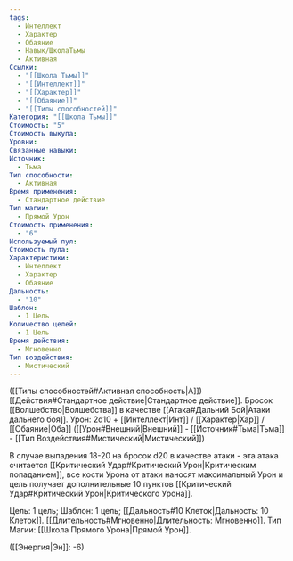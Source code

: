```yaml
---
tags:
  - Интеллект
  - Характер
  - Обаяние
  - Навык/ШколаТьмы
  - Активная
Ссылки:
  - "[[Школа Тьмы]]"
  - "[[Интеллект]]"
  - "[[Характер]]"
  - "[[Обаяние]]"
  - "[[Типы способностей]]"
Категория: "[[Школа Тьмы]]"
Стоимость: "5"
Стоимость выкупа: 
Уровни: 
Связанные навыки: 
Источник:
  - Тьма
Тип способности:
  - Активная
Время применения:
  - Стандартное действие
Тип магии:
  - Прямой Урон
Стоимость применения:
  - "6"
Используемый пул: 
Стоимость пула: 
Характеристики:
  - Интеллект
  - Характер
  - Обаяние
Дальность:
  - "10"
Шаблон:
  - 1 Цель
Количество целей:
  - 1 Цель
Время действия:
  - Мгновенно
Тип воздействия:
  - Мистический
---
```

([[Типы способностей#Активная способность|А]]) [[Действия#Стандартное действие|Стандартное действие]]. Бросок [[Волшебство|Волшебства]] в качестве [[Атака#Дальний Бой|Атаки дальнего боя]]. Урон: 2d10 + [[Интеллект|Инт]] / [[Характер|Хар]] / [[Обаяние|Оба]] ([[Урон#Внешний|Внешний]] - [[Источник#Тьма|Тьма]] - [[Тип Воздействия#Мистический|Мистический]])

В случае выпадения 18-20 на бросок d20 в качестве атаки - эта атака считается [[Критический Удар#Критический Урон|Критическим попаданием]], все кости Урона от атаки наносят максимальный Урон и цель получает дополнительные 10 пунктов [[Критический Удар#Критический Урон|Критического Урона]].

Цель: 1 цель; Шаблон: 1 цель; [[Дальность#10 Клеток|Дальность: 10 Клеток]]. [[Длительность#Мгновенно|Длительность: Мгновенно]]. Тип Магии: [[Школа Прямого Урона|Прямой Урон]].

([[Энергия|Эн]]: -6)
